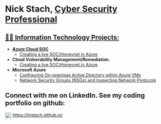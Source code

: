 <h1>Nick Stach, <a href="https://linkedin.com/in/Josh">Cyber Security Professional</h1>

<h2>👨‍💻 Information Technology Projects:</h2>

- <b>Azure Cloud SOC</b>
  - [Creating a live SOC/Honeynet in Azure](https://github.com/tristach/Azure-Cloud-SOC/tree/main)
- <b>Cloud Vulnerability Management/Remediation.</b>
  - [Creating a live SOC/Honeynet in Azure](https://github.com/tristach/Azure-Cloud-SOC/tree/main)
- <b>Microsoft Azure</b>
  - [Configuring On-premises Active Directory within Azure VMs](https://github.com/tristach/Active.Directory.Azure.VMs/blob/main/README.md)
  - [Network Security Groups (NSGs) and Inspecting Network Protocols](https://github.com/tristach/Azure.Network.Protocols/blob/main/README.md)

<h2>Connect with me on LinkedIn.  See my coding portfolio on github:</h2>


[<img align="left" alt="Josh | LinkedIn" width="22px" src="https://cdn.jsdelivr.net/npm/simple-icons@v3/icons/linkedin.svg" />][linkedin]



[linkedin]: https://www.linkedin.com/in/nick-stach?lipi=urn%3Ali%3Apage%3Ad_flagship3_profile_view_base_contact_details%3B72I0SCqUQZ%2BdU4%2F%2BmKBKug%3D%3D

https://tristach.github.io/







